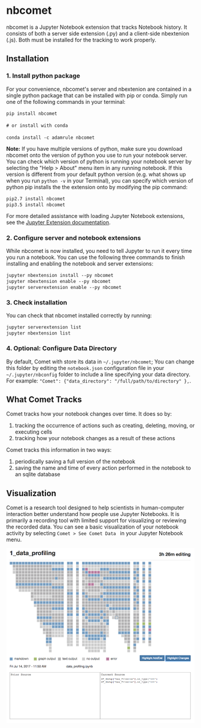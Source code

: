 # nbcomet
nbcomet is a Jupyter Notebook extension that tracks Notebook history. It
consists of both a server side extension (.py) and a client-side nbextenion
(.js). Both must be installed for the tracking to work properly. 

## Installation
### 1. Install python package
For your convenience, nbcomet's server and nbextenion are contained in a single
python package that can be installed with pip or conda. Simply run one of the following 
commands in your terminal:

 ```
 pip install nbcomet
 
 # or install with conda
 
 conda install -c adamrule nbcomet
 ```
 
**Note:** If you have multiple versions of python, make sure you download 
nbcomet onto the version of python you use to run your notebook server. You can 
check which version of python is running your notebook server by selecting the 
"Help > About" menu item in any running notebook. If this version is different 
from your default python version (e.g. what shows up when you run `python -v` in
 your Terminal), you can specify which version of python pip installs the the 
extension onto by modifying the pip command:

```
pip2.7 install nbcomet
pip3.5 install nbcomet
```

For more detailed assistance with loading Jupyter Notebook extensions, see the 
[Jupyter Extension documentation](http://jupyter-notebook.readthedocs.io/en/latest/examples/Notebook/Distributing%20Jupyter%20Extensions%20as%20Python%20Packages.html).

### 2. Configure server and notebook extensions
While nbcomet is now installed, you need to tell Jupyter to run it every time 
you run a notebook. You can use the following three commands to finish 
installing and enabling the notebook and server extensions:

```
jupyter nbextension install --py nbcomet
jupyter nbextension enable --py nbcomet
jupyter serverextension enable --py nbcomet
```

### 3. Check installation
You can check that nbcomet installed correctly by running:

```
jupyter serverextension list
jupyter nbextension list
```

### 4. Optional: Configure Data Directory
By default, Comet with store its data in `~/.jupyter/nbcomet`; You can change
this folder by editing the `notebook.json` configuration file in your
`~/.jupyter/nbconfig` folder to include a line specifying your data directory.
For example: `"Comet": {"data_directory": "/full/path/to/directory" },`.

## What Comet Tracks
Comet tracks how your notebook changes over time. It does so by:
1. tracking the occurrence of actions such as creating, deleting, moving, or 
executing cells
2. tracking how your notebook changes as a result of these actions

Comet tracks this information in two ways:
1. periodically saving a full version of the notebook
2. saving the name and time of every action performed in the notebook to an 
sqlite database


## Visualization
Comet is a research tool designed to help scientists in human-computer 
interaction better understand how people use Jupyter Notebooks. It is primarily 
a recording tool with limited support for visualizing or reviewing the recorded 
data. You can see a basic visualization of your notebook activity by selecting
`Comet > See Comet Data ` in your Jupyter Notebook menu.

![Comet Extension HistoryFlow Visualization](imgs/historyflow.png)  
